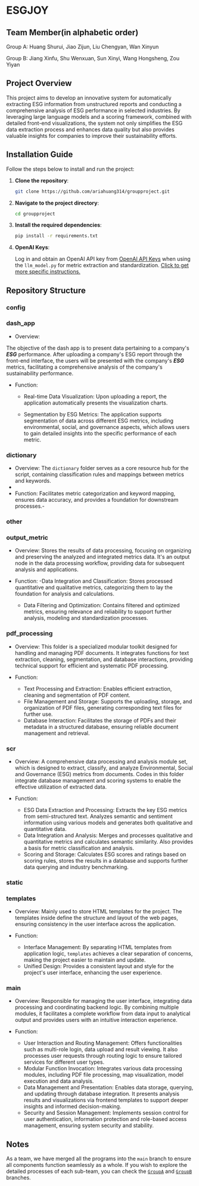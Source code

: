 # ESGJOY

## Team Member(in alphabetic order)
Group A: Huang Shurui, Jiao Zijun, Liu Chengyan, Wan Xinyun

Group B: Jiang Xinfu, Shu Wenxuan, Sun Xinyi, Wang Hongsheng, Zou Yiyan

## Project Overview
  This project aims to develop an innovative system for automatically extracting ESG information from unstructured reports and conducting a comprehensive analysis of ESG performance in selected industries. By leveraging large language models and a scoring framework, combined with detailed front-end visualizations, the system not only simplifies the ESG data extraction process and enhances data quality but also provides valuable insights for companies to improve their sustainability efforts.
  
## Installation Guide

Follow the steps below to install and run the project:

1. **Clone the repository**:

   ```bash
   git clone https://github.com/ariahuang314/groupproject.git
   ```
2. **Navigate to the project directory**:

   ```bash
   cd groupproject
   ```
3. **Install the required dependencies**:

   ```bash
   pip install -r requirements.txt
   ```
4. **OpenAI Keys**:

   Log in and obtain an OpenAI API key from [OpenAI API Keys](https://platform.openai.com/settings/organization/api-keys) when using the `llm_model.py` for metric extraction and standardization. [Click to get more specific instructions.](https://github.com/ariahuang314/groupproject/wiki/8-API-Keys)
   
## Repository Structure

### config

### dash_app

- Overview:

The objective of the dash app is to present data pertaining to a company's ___ESG___ performance. After uploading a company's ESG report through the front-end interface, the users will be presented with the company's ___ESG___ metrics, facilitating a comprehensive analysis of the company's sustainability performance.

- Function:

  - Real-time Data Visualization: Upon uploading a report, the application automatically presents the visualization charts.

  - Segmentation by ESG Metrics: The application supports segmentation of data across different ESG metrics, including environmental, social, and governance aspects, which allows users to gain detailed insights into the specific performance of each metric.

### dictionary

- Overview: The `dictionary` folder serves as a core resource hub for the script, containing classification rules and mappings between metrics and keywords.
- 
- Function: Facilitates metric categorization and keyword mapping, ensures data accuracy, and provides a foundation for downstream processes.-

### other

### output_metric

- Overview: Stores the results of data processing, focusing on organizing and preserving the analyzed and integrated metrics data. It's an output node in the data processing workflow, providing data for subsequent analysis and applications.

- Function:
  -Data Integration and Classification: Stores processed quantitative and qualitative metrics, categorizing them to lay the foundation for analysis and calculations.
  - Data Filtering and Optimization: Contains filtered and optimized metrics, ensuring relevance and reliability to support further analysis, modeling and standardization processes.


### pdf_processing

- Overview: This folder is a specialized modular toolkit designed for handling and managing PDF documents. It integrates functions for text extraction, cleaning, segmentation, and database interactions, providing technical support for efficient and systematic PDF processing.

- Function:
  - Text Processing and Extraction: Enables efficient extraction, cleaning and segmentation of PDF content.
  - File Management and Storage: Supports the uploading, storage, and organization of PDF files, generating corresponding text files for further use.
  - Database Interaction: Facilitates the storage of PDFs and their metadata in a structured database, ensuring reliable document management and retrieval.

### scr

- Overview: A comprehensive data processing and analysis module set, which is designed to extract, classify, and analyze Environmental, Social and Governance (ESG) metrics from documents. Codes in this folder integrate database management and scoring systems to enable the effective utilization of extracted data.

- Function:
  - ESG Data Extraction and Processing: Extracts the key ESG metrics from semi-structured text. Analyzes semantic and sentiment information using various models and generates both qualitative and quantitative data.
  - Data Integration and Analysis: Merges and processes qualitative and quantitative metrics and calculates semantic similarity. Also provides a basis for metric classification and analysis.
  - Scoring and Storage: Calculates ESG scores and ratings based on scoring rules, stores the results in a database and supports further data querying and industry benchmarking.

### static

### templates

- Overview: Mainly used to store HTML templates for the project. The templates inside define the structure and layout of the web pages, ensuring consistency in the user interface across the application.

- Function:
  - Interface Management: By separating HTML templates from application logic,  `templates` achieves a clear separation of concerns, making the project easier to maintain and update.
  - Unified Design: Provides a consistent layout and style for the project's user interface, enhancing the user experience.

### main
- Overview: Responsible for managing the user interface, integrating data processing and coordinating backend logic. By combining multiple modules, it facilitates a complete workflow from data input to analytical output and provides users with an intuitive interaction experience.

- Function:
  - User Interaction and Routing Management: Offers functionalities such as multi-role login, data upload and result viewing. It also processes user requests through routing logic to ensure tailored services for different user types.  
  - Modular Function Invocation: Integrates various data processing modules, including PDF file processing, map visualization, model execution and data analysis.  
  - Data Management and Presentation: Enables data storage, querying, and updating through database integration. It presents analysis results and visualizations via frontend templates to support deeper insights and informed decision-making.
  - Security and Session Management: Implements session control for user authentication, information protection and role-based access management, ensuring system security and stability.

## Notes
As a team, we have merged all the programs into the `main` branch to ensure all components function seamlessly as a whole. If you wish to explore the detailed processes of each sub-team, you can check the [`GroupA`](https://github.com/ariahuang314/groupproject/tree/GroupA_Data_Extraction) and [`GroupB`](https://github.com/ariahuang314/groupproject/tree/GroupB-ESG-estimate) branches.
